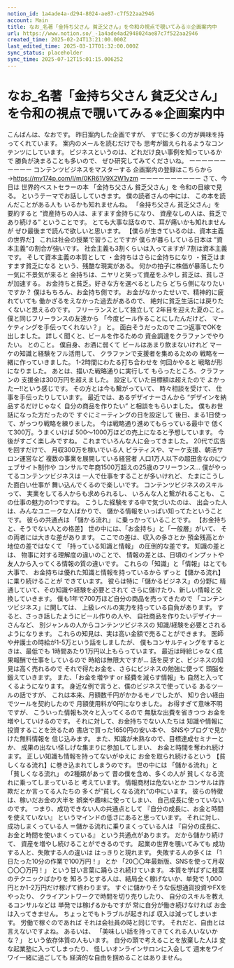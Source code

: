 ```yaml
---
notion_id: 1a4ade4a-d294-8024-ae87-c7f522aa2946
account: Main
title: なお_名著「金持ち父さん 貧乏父さん」を令和の視点で覗いてみる※企画案内中
url: https://www.notion.so/_-1a4ade4ad2948024ae87c7f522aa2946
created_time: 2025-02-24T13:21:00.000Z
last_edited_time: 2025-03-17T01:32:00.000Z
sync_status: placeholder
sync_time: 2025-07-12T15:01:15.006252
---
```

# なお_名著「金持ち父さん 貧乏父さん」を令和の視点で覗いてみる※企画案内中

こんばんは、なおです。
昨日案内した企画ですが、
すでに多くの方が興味を持ってくれています。
案内のメールを読むだけでも
思考が鍛えられるようなコンテンツにしています。
ビジネスというのは、どれだけ良い事例を知っているかで
勝負が決まることも多いので、
ぜひ研究してみてくださいね。
ーーーーーーーーーー
コンテンツビジネスをマスターする
企画案内の登録はこちらから
→https://my174p.com/l/m/0KR61V9X2W1yzm
ーーーーーーーーーー
さて、今日は
世界的ベストセラーの本
「金持ち父さん 貧乏父さん」を
令和の目線で見る。
というテーマでお話ししていきます。
僕の読者さんの中には、
この本を読んだことがある人も
いるかも知れませんね。
「金持ち父さん 貧乏父さん」を
要約すると
”資産持ちの人は、ますます金持ちになり、
資産なしの人は、貧乏であり続ける”
ということです。
とても大事な話なので、耳が痛いかも知れませんが
ぜひ最後まで読んで欲しいと思います。
【僕らが生きているのは、資本主義の世界だ】
これは社会の授業で習うことですが
僕らが暮らしている日本は
”資本主義”の割合が強いです。
社会主義も3割くらいは入ってますが
7割は資本主義です。
そして資本主義の本質として
・金持ちはさらに金持ちになり
・貧乏はますます貧乏になる
という、残酷な現実がある。
何かの拍子に株価が暴落したり
一気に不景気が来ると
金持ちは、ニヤリと笑って資産をふやし
貧乏は、貧しさが加速する。
お金持ちと貧乏。好きな方を選べるとしたら
どちら側になりたいですか？
僕はもちろん、お金持ち側です。
お金がなかったせいで、精神的に疲れていても
働かざるをえなかった過去があるので、
絶対に貧乏生活には戻りたくないと思えるのです。
フリーランスとして独立して
2年目を迎えた夏のこと。
僕と同じフリーランスの友達から
「今度ビール作ることにしたんだけど、
マーケティングを手伝ってくれない？」
と。
面白そうだったので
二つ返事でOKを出しました。
詳しく聞くと、ビールを作るための
資金調達をクラファンでやりたい。
とのこと。
僕自身、お酒に弱くて
ビールはあまり飲まないけれど
マーケの知識と経験をフル活用して、
クラファンで支援者を集めるための
戦略を一緒に作っていきました。
1-2時間にわたる打ち合わせを
何回かやると
戦略が形になりました。
あとは、描いた戦略通りに実行して
もらったところ、クラファンの
支援金は300万円を超えました。
設定していた目標額は超えたので
よかったー!!という感じです。
その方とは今も繋がっていて、
時々相談を受けて、
仕事を手伝ったりしています。
最近では、あるデザイナーさんから
“デザインを納品するだけじゃなく
自分の商品を作りたい”
と相談をもらいました。
僕もお世話になった方だったので
すぐにミーティングの日を設定して
後日、まる1日使って、がっつり戦略を練りました。
今は戦略通り進めてもらっている最中で
低くて300万。うまくいけば
500～1000万ほどの売上になると予想しています。
今後がすごく楽しみですね。
これまでいろんな人に会ってきました。
20代で広告を回すだけで、
月収300万を稼いでいる人
ピラティスや、マーケ支援、朝活サロン運営など
複数の事業を展開している経営者
人口1万人以下の超田舎なのにウェブサイト制作や
コンサルで年商1500万超えの25歳のフリーランス...
僕がやってるコンテンツビジネスは
一人で仕事をすることが多いけれど、
たまにこうした面白い仕事が
舞い込んでくるので楽しいです。
コンテンツビジネスのスキルって、
実業をしてる人からも求められるし、
いろんな人と繋がれることも、
この仕事の魅力の1つですね。
こうした経験をする中で気づいたのは、
出会った人は、みんなユニークな人ばかりで、
儲かる情報をいっぱい知ってたということです。
彼らの共通点は
「儲かる流れ」
に乗っかっていることです。
【お金持ちと、そうでない人との格差】
世の中には、「お金持ち」と「一般層」がいて、
その両者には大きな差があります。
ここでの差は、収入の多さとか
預金残高とか地位の差ではなくて
「持っている知識と情報」
の圧倒的な差です。
知識の差とは、
物事に対する理解度の違いのことで、
情報の差とは、日頃のインプットや
友人から入ってくる情報の質の違いです。
これらの「知識」と「情報」はとても大事で、
お金持ちは優れた知識と情報を持っているから
ずっと【儲かる流れ】に乗り続けることが
できています。
彼らは特に「儲かるビジネス」の分野に
精通していて、その知識や経験を必要とされて
さらに儲けたり、新しい情報と交換していきます。
僕も1年で700万ほど自分の商品を売ってきたので
「コンテンツビジネス」に関しては、
上級レベルの実力を持っている自負があります。
すると、さっき話したようにビール作りの人や、
自社商品を作りたいデザイナーさんなど、
別ジャンルの人からコンテンツビジネスの
知識/経験を必要とされるようになります。
これらの知見は、実は高い金額で売ることができます。
医師や弁護士の時給が1-5万という話をしましたが、
僕もコンサルティングをするときは、最低でも
1時間あたり1万円以上もらっています。
最近は時給じゃなく成果報酬で仕事をしているので
時給は無限大ですが...
話を戻すと、ビジネスの知見は高く売れるので
それで得たお金を、さらにビジネスの勉強に使って
頭脳を鍛えていきます。
また、「お金を増やす or 経費を減らす情報」も
自然と入ってくるようになります。
身近な例で言うと、僕のビジネスで使っている
あるツールの話ですが、
これは本来、月額数千円がかかるモノでしたが、
知り合い経由でツールを契約したので
月額使用料が0円になりました。
お得すぎて意味不明ですが、
こういった情報も次々と入ってくるので
無駄な出費を省きつつ
お金を増やしていけるのです。
それに対して、お金持ちでない人たちは
知識や情報に投資することを渋るため
書店で買った1650円の安い本や、
SNSやブログで見かけた無料情報を
信じ込みます。
また、知識が未熟なので、目標達成セミナーとか、
成果の出ない怪しげな集まりに参加してしまい、
お金と時間を奪われ続けます。
正しい知識も情報を持ってないがゆえに
お金を取られ続けるという
【貧しくなる流れ】に巻き込まれてしまうのです。
世の中には
「儲かる流れ」と「貧しくなる流れ」
の2種類があって
昔の僕を含め、多くの人が
貧しくなる流れに乗ってしまっていると
考えています。
情報商材は危ないとか
コンサルは詐欺だとか言ってる人たちの
多くが”貧しくなる流れ”の中にいます。
彼らの特徴は、稼いだお金の大半を
娯楽や趣味に使ってしまい、
自己成長に使っていないのです。
つまり、成功できない人の共通点として
『自分の成長に、お金と時間を使えていない』
というマインドの低さにあると思っています。
それに対し、成功しまくっている人
＝儲かる流れに乗りまくっている人は
『自分の成長に、お金と時間を使いまくっている』
という共通点があります。
だから儲かり続けて、
資産を増やし続けることができるのです。
起業の世界を覗いてみても
成功する人と、失敗する人の違いは
はっきりと現れます。
失敗する人の多くは
「1日たった10分の作業で100万円！」
とか
「20〇〇年最新版、SNSを使って月収〇〇〇万円！」
という甘い言葉に踊らされ続けています。
本質を学ばずに枝葉のテクニックばかりを
知ろうとする人は、結局全く稼げないか、単発で
1,000円とか1-2万円だけ稼げて終わります。
すぐに儲かりそうな仮想通貨投資やFXをやったり、
クライアントワークで時間を切り売りしたり、
自分のスキルを教えるコンサルなどは
単発では稼げるかもですが
常に自分が働き続けなければ
お金は入ってきません。
ちょっとでもトラブルが起きれば
収入は減ってしまいます。
労働で稼ぐのであれば
それは会社員の時と同じです。
それだと、自由とは
言えないですよね。
あるいは、
「美味しい話を持ってきてくれる人いないかな？」
という依存体質の人もいます。
自分の頭で考えることを放棄した人は
変な起業塾に入ってしまったり、
怪しいオンラインサロンに入会して
週末をワイワイ一緒に過ごしても
経済的な自由を掴めることはありません。